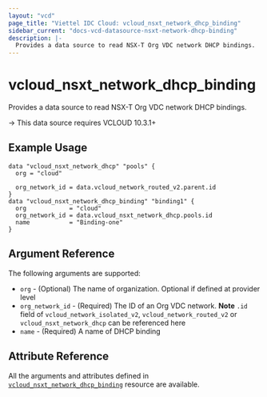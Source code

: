 ```yaml
---
layout: "vcd"
page_title: "Viettel IDC Cloud: vcloud_nsxt_network_dhcp_binding"
sidebar_current: "docs-vcd-datasource-nsxt-network-dhcp-binding"
description: |-
  Provides a data source to read NSX-T Org VDC network DHCP bindings.
---
```


# vcloud\_nsxt\_network\_dhcp\_binding

Provides a data source to read NSX-T Org VDC network DHCP bindings.

-> This data source requires VCLOUD 10.3.1+

## Example Usage

```hcl
data "vcloud_nsxt_network_dhcp" "pools" {
  org = "cloud"

  org_network_id = data.vcloud_network_routed_v2.parent.id
}
data "vcloud_nsxt_network_dhcp_binding" "binding1" {
  org            = "cloud"
  org_network_id = data.vcloud_nsxt_network_dhcp.pools.id
  name           = "Binding-one"
}
```

## Argument Reference

The following arguments are supported:

* `org` - (Optional) The name of organization. Optional if defined at provider level
* `org_network_id` - (Required) The ID of an Org VDC network. **Note**  `.id` field of
  `vcloud_network_isolated_v2`, `vcloud_network_routed_v2` or `vcloud_nsxt_network_dhcp` can be referenced
  here
* `name` - (Required) A name of DHCP binding

## Attribute Reference

All the arguments and attributes defined in
[`vcloud_nsxt_network_dhcp_binding`](/providers/viettelidc-provider/vcloud/latest/docs/resources/nsxt_network_dhcp_binding)
resource are available.
